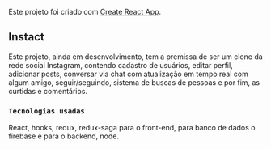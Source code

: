 Este projeto foi criado com [Create React App](https://github.com/facebook/create-react-app).

## Instact

Este projeto, ainda em desenvolvimento, tem a premissa de ser um clone da rede social Instagram, contendo
cadastro de usuários, editar perfil, adicionar posts, conversar via chat com atualização em tempo real com algum amigo,
seguir/seguindo, sistema de buscas de pessoas e por fim, as curtidas e comentários.

### `Tecnologias usadas`

React, hooks, redux, redux-saga para o front-end, para banco de dados o firebase e para o backend, node.